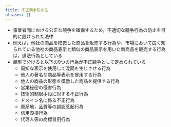 ```yaml
---
title: 不正競争防止法
aliases: []
---
```


- 事業者間における公正な競争を確保するため，不適切な競争行為の防止を目的に設けられた法律
- 例えば，他社の商品を模倣した商品を販売する行為や，市場において広く知られている他社の商品表示と類似の商品表示を用いた新商品を販売する行為は，違法行為としている
- 類型で分けると以下の9つの行為が不正競争として定められている
	- 周知な表示を使用して混同を生じさせる行為
	- 他人の著名な商品等表示を冒用する行為
	- 他人の商品の形態を模倣した商品を提供する行為
	- 営業秘密の侵害行為
	- 技術的制限手段に対する不正行為
	- ドメイン名に係る不正行為
	- 原産地，品質等の誤認惹起行為
	- 信用毀損行為
	- 代理人等の商標冒用行為